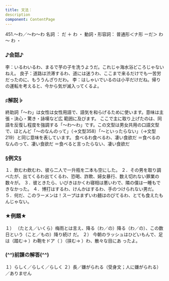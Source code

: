 ```yaml
---
title: 文法：
description
component: ContentPage
---
```



451.～わ／～わ～わ
名詞 ： だ ＋ わ ・
動詞・形容詞： 普通形＜ナ形 ーだ＞ わ ～ わ ・
### ♪会話♪
李：いるわいるわ、まるで芋の子を洗うようだ。これじゃ海水浴どころじゃないねえ。
良子：道路は渋滞するわ、道には迷うわ、ここまで来るだけでも一苦労だったのに、もううんざりだわ。
李：はしゃいでいるのは小平だけだね。帰りの運転を考えると、今から気が滅入ってくるよ。
### ♯解説♭
終助詞「～わ」は女性は女性用語で、語気を和らげるために使います。意味は主張・決心・驚き・詠嘆など広 範囲に及びます。
ここで主に取り上げたのは、同語を反復し程度を強調する「～わ～わ」です。この文型は男女共用の口語文型 で、ほとんど「～のなんのって」（→文型358）「～といったらない」（→文型219）と同じ意味を表しています。
食べるわ食べるわ、凄い食欲だ
＝食べるのなんのって、凄い食欲だ
＝食べると言ったらない、凄い食欲だ
### §例文§
１．飲むわ飲むわ、彼ら二人で一升瓶を二本も空にした。
２．その男を取り調べたが、出てくるわ出てくるわ、恐喝、詐欺、婦女暴行、数え切れない罪業の数々が。
３．彼ときたら、いびきはかくわ寝相は悪いわで、隣の僕は一睡もできなかった。
４．博打はするわ、けんかはするわ、手のつけられない男だ。
５．何だ、このラーメンは！スープはまずいわ麺はのびてるわ、とても食えたもんじゃない。
### ★例題★
１） （たとえ／いくら）梅雨とは言え、降る（わ／の）降る（わ／の）、この数日という（こと／もの）降り続け だ。
２） 今朝のラッシュはひどいもんで、足は（踏む→ ）わ鞄をドア（ ）（挟む→ ）わ、散々な目にあ ったよ。
### (^^)前課の解答(^^)
１）らしく／らしく／らしく
２）長／嫌がられる（受身文；人に嫌がられる）／ありません
